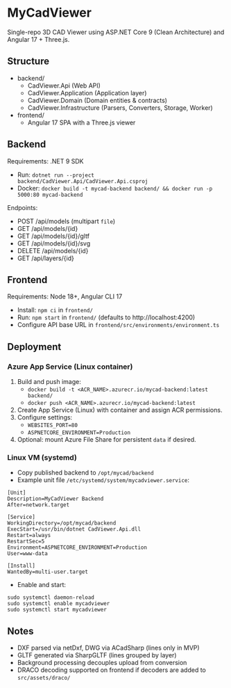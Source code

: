# MyCadViewer

Single-repo 3D CAD Viewer using ASP.NET Core 9 (Clean Architecture) and Angular 17 + Three.js.

## Structure

- backend/
  - CadViewer.Api (Web API)
  - CadViewer.Application (Application layer)
  - CadViewer.Domain (Domain entities & contracts)
  - CadViewer.Infrastructure (Parsers, Converters, Storage, Worker)
- frontend/
  - Angular 17 SPA with a Three.js viewer

## Backend

Requirements: .NET 9 SDK

- Run: `dotnet run --project backend/CadViewer.Api/CadViewer.Api.csproj`
- Docker: `docker build -t mycad-backend backend/ && docker run -p 5000:80 mycad-backend`

Endpoints:
- POST /api/models (multipart `file`)
- GET /api/models/{id}
- GET /api/models/{id}/gltf
- GET /api/models/{id}/svg
- DELETE /api/models/{id}
- GET /api/layers/{id}

## Frontend

Requirements: Node 18+, Angular CLI 17

- Install: `npm ci` in `frontend/`
- Run: `npm start` in `frontend/` (defaults to http://localhost:4200)
- Configure API base URL in `frontend/src/environments/environment.ts`

## Deployment

### Azure App Service (Linux container)
1. Build and push image:
   - `docker build -t <ACR_NAME>.azurecr.io/mycad-backend:latest backend/`
   - `docker push <ACR_NAME>.azurecr.io/mycad-backend:latest`
2. Create App Service (Linux) with container and assign ACR permissions.
3. Configure settings:
   - `WEBSITES_PORT=80`
   - `ASPNETCORE_ENVIRONMENT=Production`
4. Optional: mount Azure File Share for persistent `data` if desired.

### Linux VM (systemd)
- Copy published backend to `/opt/mycad/backend`
- Example unit file `/etc/systemd/system/mycadviewer.service`:
```
[Unit]
Description=MyCadViewer Backend
After=network.target

[Service]
WorkingDirectory=/opt/mycad/backend
ExecStart=/usr/bin/dotnet CadViewer.Api.dll
Restart=always
RestartSec=5
Environment=ASPNETCORE_ENVIRONMENT=Production
User=www-data

[Install]
WantedBy=multi-user.target
```
- Enable and start:
```
sudo systemctl daemon-reload
sudo systemctl enable mycadviewer
sudo systemctl start mycadviewer
```

## Notes

- DXF parsed via netDxf, DWG via ACadSharp (lines only in MVP)
- GLTF generated via SharpGLTF (lines grouped by layer)
- Background processing decouples upload from conversion
- DRACO decoding supported on frontend if decoders are added to `src/assets/draco/`